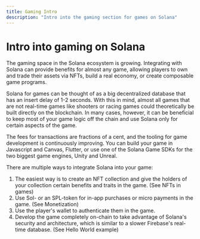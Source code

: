 ```yaml
---
title: Gaming Intro
description: "Intro into the gaming section for games on Solana"
---
```


# Intro into gaming on Solana

The gaming space in the Solana ecosystem is growing. Integrating with Solana can provide benefits for almost any game, allowing players to own and trade their assets via NFTs, build a real economy, or create composable game programs.

Solana for games can be thought of as a big decentralized database that has an insert delay of 1-2 seconds. 
With this in mind, almost all games that are not real-time games like shooters or racing games could theoretically be built directly on the blockchain. In many cases, however, it can be beneficial to keep most of your game logic off the chain and use Solana only for certain aspects of the game.

The fees for transactions are fractions of a cent, and the tooling for game development is continuously improving. You can build your game in Javascript and Canvas, Flutter, or use one of the Solana Game SDKs for the two biggest game engines, Unity and Unreal.

There are multiple ways to integrate Solana into your game:

1. The easiest way is to create an NFT collection and give the holders of your collection certain benefits and traits in the game. (See NFTs in games)
2. Use Sol- or an SPL-token for in-app purchases or micro payments in the game. (See Monetization)
3. Use the player's wallet to authenticate them in the game.
4. Develop the game completely on-chain to take advantage of Solana's security and architecture, which is similar to a slower Firebase's real-time database. (See Hello World example)
